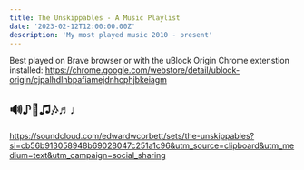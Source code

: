 ```yaml
---
title: The Unskippables - A Music Playlist
date: '2023-02-12T12:00:00.00Z'
description: 'My most played music 2010 - present'
---
```

Best played on Brave browser or with the uBlock Origin Chrome extenstion installed: https://chrome.google.com/webstore/detail/ublock-origin/cjpalhdlnbpafiamejdnhcphjbkeiagm

## 🔊♪🎵♫🎶♬♩ 
https://soundcloud.com/edwardwcorbett/sets/the-unskippables?si=cb56b913058948b69028047c251a1c96&utm_source=clipboard&utm_medium=text&utm_campaign=social_sharing